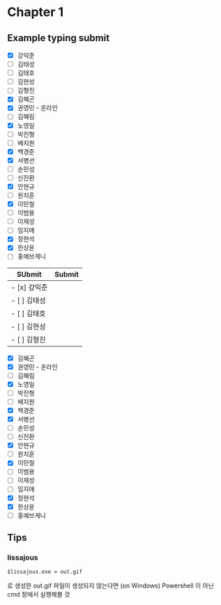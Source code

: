 # Chapter 1 

## Example typing submit

- [x] 강익준
- [ ] 김태성
- [ ] 김태호
- [ ] 김현성
- [ ] 김형진
- [x] 김혜곤
- [x] 권영민 - 온라인
- [ ] 김혜림
- [x] 노영일
- [ ] 박진형
- [ ] 배지원
- [x] 백경준
- [x] 서병선
- [ ] 손민성
- [ ] 신진환
- [x] 안현규
- [ ] 원치훈
- [x] 이민철
- [ ] 이범용
- [ ] 이재성
- [ ] 임지애
- [x] 정현석
- [x] 한상윤
- [ ] 홍예브게니

|SUbmit      | Submit    |
|------------|-----------|
|- [x] 강익준 | |
|- [ ] 김태성 | |
|- [ ] 김태호 | |
|- [ ] 김현성 | |
|- [ ] 김형진 | |


- [x] 김혜곤
- [x] 권영민 - 온라인
- [ ] 김혜림
- [x] 노영일
- [ ] 박진형
- [ ] 배지원
- [x] 백경준
- [x] 서병선
- [ ] 손민성
- [ ] 신진환
- [x] 안현규
- [ ] 원치훈
- [x] 이민철
- [ ] 이범용
- [ ] 이재성
- [ ] 임지애
- [x] 정현석
- [x] 한상윤
- [ ] 홍예브게니

## Tips


### lissajous
```
$lissajous.exe > out.gif 
```

로 생성한 out.gif 파일이 생성되지 않는다면 (on Windows)
Powershell 이 아닌 cmd 창에서 실행해볼 것
